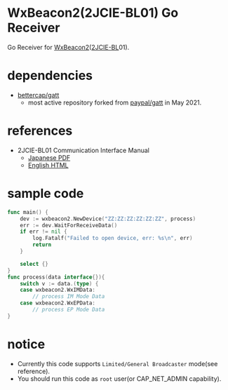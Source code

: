 # WxBeacon2(2JCIE-BL01) Go Receiver

Go Receiver for [WxBeacon2](https://weathernews.jp/smart/wxbeacon2/)([2JCIE-BL](https://www.omron.co.jp/ecb/product-detail?partNumber=2JCIE-BL)01).

# dependencies

- [bettercap/gatt](https://github.com/bettercap/gatt)
  - most active repository forked from [paypal/gatt](https://github.com/paypal/gatt) in May 2021.


# references

 - 2JCIE-BL01 Communication Interface Manual 
   - [Japanese PDF](https://omronfs.omron.com/ja_JP/ecb/products/pdf/CDSC-015.pdf)
   - [English HTML](https://omronmicrodevices.github.io/products/2jcie-bl01/communication_if_manual.html)

# sample code
```go
func main() {
	dev := wxbeacon2.NewDevice("ZZ:ZZ:ZZ:ZZ:ZZ:ZZ", process)
	err := dev.WaitForReceiveData()
	if err != nil {
		log.Fatalf("Failed to open device, err: %s\n", err)
		return
	}

	select {}
}
func process(data interface{}){
	switch v := data.(type) {
	case wxbeacon2.WxIMData:
        // process IM Mode Data
	case wxbeacon2.WxEPData:
        // process EP Mode Data
}
```

# notice
 - Currently this code supports `Limited/General Broadcaster` mode(see reference).
 - You should run this code as `root` user(or CAP_NET_ADMIN capability).
